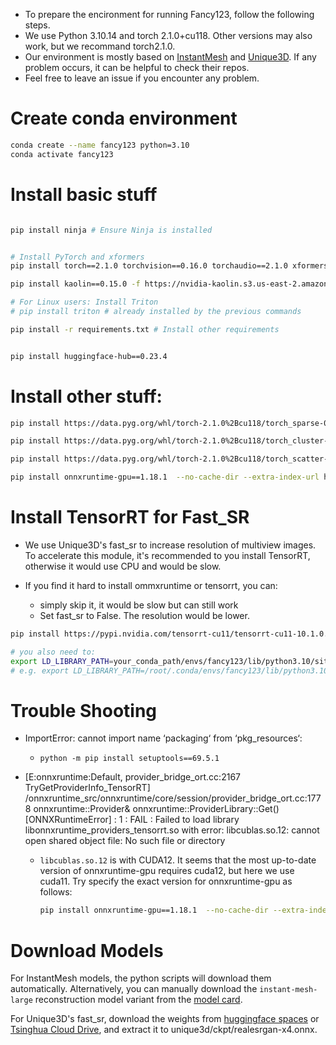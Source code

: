 - To prepare the encironment for running Fancy123, follow the following steps.
- We use Python 3.10.14 and torch 2.1.0+cu118. 
Other versions may also work, but we recommand torch2.1.0. 
- Our environment is mostly based on [InstantMesh](https://github.com/TencentARC/InstantMesh) and [Unique3D](https://github.com/AiuniAI/Unique3D/blob/main/Installation.md). If any problem occurs, it can be helpful to check their repos.
- Feel free to leave an issue if you encounter any problem.



# Create conda environment
```bash
conda create --name fancy123 python=3.10
conda activate fancy123
```

# Install basic stuff
```bash

pip install ninja # Ensure Ninja is installed


# Install PyTorch and xformers
pip install torch==2.1.0 torchvision==0.16.0 torchaudio==2.1.0 xformers --index-url https://download.pytorch.org/whl/cu118 # will install xformers-0.0.22.post7+cu118 

pip install kaolin==0.15.0 -f https://nvidia-kaolin.s3.us-east-2.amazonaws.com/torch-2.1.0_cu118.html # Install kaolin

# For Linux users: Install Triton 
# pip install triton # already installed by the previous commands

pip install -r requirements.txt # Install other requirements


pip install huggingface-hub==0.23.4

```


# Install other stuff:
```bash
pip install https://data.pyg.org/whl/torch-2.1.0%2Bcu118/torch_sparse-0.6.18%2Bpt21cu118-cp310-cp310-linux_x86_64.whl # torch sparse for 3D deformation

pip install https://data.pyg.org/whl/torch-2.1.0%2Bcu118/torch_cluster-1.6.3%2Bpt21cu118-cp310-cp310-linux_x86_64.whl

pip install https://data.pyg.org/whl/torch-2.1.0%2Bcu118/torch_scatter-2.1.2%2Bpt21cu118-cp310-cp310-linux_x86_64.whl

pip install onnxruntime-gpu==1.18.1  --no-cache-dir --extra-index-url https://aiinfra.pkgs.visualstudio.com/PublicPackages/_packaging/onnxruntime-cuda-11/pypi/simple/
```
# Install TensorRT for Fast_SR
- We use Unique3D's fast_sr to increase resolution of multiview images. To accelerate this module, it's recommended to you install TensorRT, otherwise it would use CPU and would be slow.

- If you find it hard to install ommxruntime or tensorrt, you can:
    - simply skip it, it would be slow but can still work
    - Set fast_sr to False. The resolution would be lower.

```bash
pip install https://pypi.nvidia.com/tensorrt-cu11/tensorrt-cu11-10.1.0.tar.gz

# you also need to:
export LD_LIBRARY_PATH=your_conda_path/envs/fancy123/lib/python3.10/site-packages/tensorrt_libs/:${LD_LIBRARY_PATH}
# e.g. export LD_LIBRARY_PATH=/root/.conda/envs/fancy123/lib/python3.10/site-packages/tensorrt_libs/:${LD_LIBRARY_PATH}

```

# Trouble Shooting
- ImportError: cannot import name ‘packaging‘ from ‘pkg_resources‘:
    - ```python -m pip install setuptools==69.5.1```

- [E:onnxruntime:Default, provider_bridge_ort.cc:2167 TryGetProviderInfo_TensorRT] /onnxruntime_src/onnxruntime/core/session/provider_bridge_ort.cc:1778 onnxruntime::Provider& onnxruntime::ProviderLibrary::Get() [ONNXRuntimeError] : 1 : FAIL : Failed to load library libonnxruntime_providers_tensorrt.so with error: libcublas.so.12: cannot open shared object file: No such file or directory

    - `libcublas.so.12` is with CUDA12. It seems that the most up-to-date version of onnxruntime-gpu requires cuda12, but here we use cuda11. Try specify the exact version for onnxruntime-gpu as follows:
        ```bash
        pip install onnxruntime-gpu==1.18.1  --no-cache-dir --extra-index-url https://aiinfra.pkgs.visualstudio.com/PublicPackages/_packaging/onnxruntime-cuda-11/pypi/simple/
        ```




# Download Models
For InstantMesh models, the python scripts will download them automatically. Alternatively, you can manually download the `instant-mesh-large` reconstruction model variant from the
 [model card](https://huggingface.co/TencentARC/InstantMesh).


For Unique3D's fast_sr, download the weights from [huggingface spaces](https://huggingface.co/spaces/Wuvin/Unique3D/tree/main/ckpt) or [Tsinghua Cloud Drive](https://cloud.tsinghua.edu.cn/d/319762ec478d46c8bdf7/), and extract it to unique3d/ckpt/realesrgan-x4.onnx.







